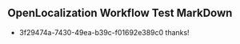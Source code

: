 ## OpenLocalization Workflow Test MarkDown
* 3f29474a-7430-49ea-b39c-f01692e389c0 thanks!

<!--HONumber=Aug16_HO4-->


